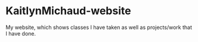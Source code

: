 # KaitlynMichaud-website
My website, which shows classes I have taken as well as projects/work that I have done.
